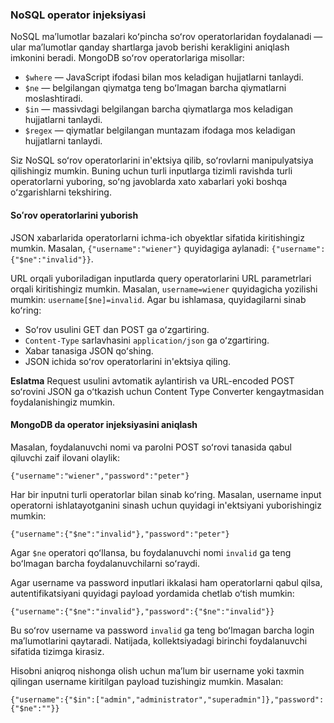### NoSQL operator injeksiyasi 

NoSQL maʼlumotlar bazalari koʻpincha soʻrov operatorlaridan foydalanadi — ular maʼlumotlar qanday shartlarga javob berishi kerakligini aniqlash imkonini beradi. MongoDB soʻrov operatorlariga misollar:

* `$where` — JavaScript ifodasi bilan mos keladigan hujjatlarni tanlaydi.
* `$ne` — belgilangan qiymatga teng boʻlmagan barcha qiymatlarni moslashtiradi.
* `$in` — massivdagi belgilangan barcha qiymatlarga mos keladigan hujjatlarni tanlaydi.
* `$regex` — qiymatlar belgilangan muntazam ifodaga mos keladigan hujjatlarni tanlaydi.

Siz NoSQL soʻrov operatorlarini in'ektsiya qilib, soʻrovlarni manipulyatsiya qilishingiz mumkin. Buning uchun turli inputlarga tizimli ravishda turli operatorlarni yuboring, soʻng javoblarda xato xabarlari yoki boshqa oʻzgarishlarni tekshiring.

#### Soʻrov operatorlarini yuborish

JSON xabarlarida operatorlarni ichma-ich obyektlar sifatida kiritishingiz mumkin. Masalan, `{"username":"wiener"}` quyidagiga aylanadi: `{"username":{"$ne":"invalid"}}`.

URL orqali yuboriladigan inputlarda query operatorlarini URL parametrlari orqali kiritishingiz mumkin. Masalan, `username=wiener` quyidagicha yozilishi mumkin: `username[$ne]=invalid`. Agar bu ishlamasa, quyidagilarni sinab koʻring:

* Soʻrov usulini GET dan POST ga oʻzgartiring.
* `Content-Type` sarlavhasini `application/json` ga oʻzgartiring.
* Xabar tanasiga JSON qoʻshing.
* JSON ichida soʻrov operatorlarini in'ektsiya qiling.

**Eslatma**
Request usulini avtomatik aylantirish va URL-encoded POST soʻrovini JSON ga oʻtkazish uchun Content Type Converter kengaytmasidan foydalanishingiz mumkin.

#### MongoDB da operator injeksiyasini aniqlash

Masalan, foydalanuvchi nomi va parolni POST soʻrovi tanasida qabul qiluvchi zaif ilovani olaylik:

```
{"username":"wiener","password":"peter"}
```

Har bir inputni turli operatorlar bilan sinab koʻring. Masalan, username input operatorni ishlatayotganini sinash uchun quyidagi in'ektsiyani yuborishingiz mumkin:

```
{"username":{"$ne":"invalid"},"password":"peter"}
```

Agar `$ne` operatori qoʻllansa, bu foydalanuvchi nomi `invalid` ga teng boʻlmagan barcha foydalanuvchilarni soʻraydi.

Agar username va password inputlari ikkalasi ham operatorlarni qabul qilsa, autentifikatsiyani quyidagi payload yordamida chetlab oʻtish mumkin:

```
{"username":{"$ne":"invalid"},"password":{"$ne":"invalid"}}
```

Bu soʻrov username va password `invalid` ga teng boʻlmagan barcha login maʼlumotlarini qaytaradi. Natijada, kollektsiyadagi birinchi foydalanuvchi sifatida tizimga kirasiz.

Hisobni aniqroq nishonga olish uchun maʼlum bir username yoki taxmin qilingan username kiritilgan payload tuzishingiz mumkin. Masalan:

```
{"username":{"$in":["admin","administrator","superadmin"]},"password":{"$ne":""}}
```
